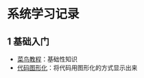 # 系统学习记录

## 1 基础入门

- [菜鸟教程](https://www.runoob.com/python3/python3-tutorial.html)：基础性知识
- [代码图形化](https://pythontutor.com/visualize.html#mode=edit)：将代码用图形化的方式显示出来
